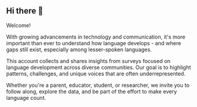 ## Hi there 👋

<!--
**VoicesCount/VoicesCount** is a ✨ _special_ ✨ repository because its `README.md` (this file) appears on your GitHub profile.

Here are some ideas to get you started:

- 🔭 I’m currently working on ...
- 🌱 I’m currently learning ...
- 👯 I’m looking to collaborate on ...
- 🤔 I’m looking for help with ...
- 💬 Ask me about ...
- 📫 How to reach me: ...
- 😄 Pronouns: ...
- ⚡ Fun fact: ...
-->


Welcome!

With growing advancements in technology and communication, it's more important than ever to understand how language develops - and where gaps still exist, especially among lesser-spoken languages.

This account collects and shares insights from surveys focused on language development across diverse communities. Our goal is to highlight patterns, challenges, and unique voices that are often underrepresented.

Whether you're a parent, educator, student, or researcher, we invite you to follow along, explore the data, and be part of the effort to make every language count.
